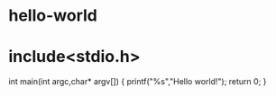 # hello-world
# include<stdio.h>

int main(int argc,char* argv[])
{
  printf("%s","Hello world!");
  return 0;
}
